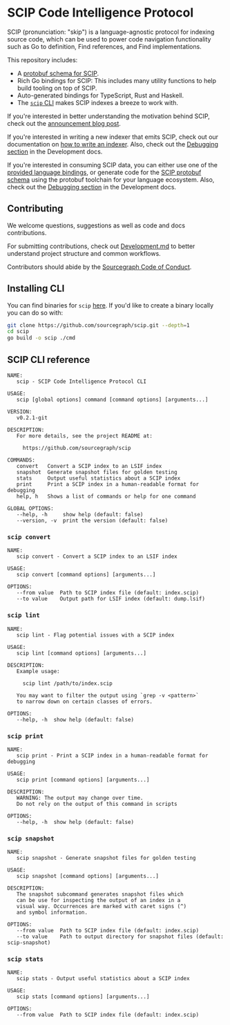 # SCIP Code Intelligence Protocol

SCIP (pronunciation: "skip") is a language-agnostic protocol
for indexing source code,
which can be used to power code navigation functionality
such as Go to definition, Find references, and Find implementations.

This repository includes:

- A [protobuf schema for SCIP](./scip.proto).
- Rich Go bindings for SCIP: This includes many utility functions
  to help build tooling on top of SCIP.
- Auto-generated bindings for TypeScript, Rust and Haskell.
- The [`scip` CLI](#scip-cli-reference) makes SCIP indexes
  a breeze to work with.

If you're interested in better understanding the motivation behind SCIP,
check out the [announcement blog post](https://about.sourcegraph.com/blog/announcing-scip).

If you're interested in writing a new indexer that emits SCIP,
check out our documentation on
[how to write an indexer](https://docs.sourcegraph.com/code_intelligence/explanations/writing_an_indexer).
Also, check out the [Debugging section][] in the Development docs.

If you're interested in consuming SCIP data,
you can either use one of the [provided language bindings](https://github.com/sourcegraph/scip/tree/main/bindings),
or generate code for the [SCIP protobuf schema](./scip.proto)
using the protobuf toolchain for your language ecosystem.
Also, check out the [Debugging section][] in the Development docs.

[debugging section]: ./Development.md#debugging

## Contributing

We welcome questions, suggestions as well as code and docs contributions.

For submitting contributions, check out [Development.md](./Development.md)
to better understand project structure and common workflows.

Contributors should abide by the [Sourcegraph Code of Conduct](https://handbook.sourcegraph.com/company-info-and-process/communication/code_of_conduct/).

## Installing CLI

You can find binaries for `scip`
[here](https://github.com/sourcegraph/scip/releases). If you'd like to create a
binary locally you can do so with:

```sh
git clone https://github.com/sourcegraph/scip.git --depth=1
cd scip
go build -o scip ./cmd
```

## SCIP CLI reference

```
NAME:
   scip - SCIP Code Intelligence Protocol CLI

USAGE:
   scip [global options] command [command options] [arguments...]

VERSION:
   v0.2.1-git

DESCRIPTION:
   For more details, see the project README at:

     https://github.com/sourcegraph/scip

COMMANDS:
   convert   Convert a SCIP index to an LSIF index
   snapshot  Generate snapshot files for golden testing
   stats     Output useful statistics about a SCIP index
   print     Print a SCIP index in a human-readable format for debugging
   help, h   Shows a list of commands or help for one command

GLOBAL OPTIONS:
   --help, -h     show help (default: false)
   --version, -v  print the version (default: false)
```

### `scip convert`

```
NAME:
   scip convert - Convert a SCIP index to an LSIF index

USAGE:
   scip convert [command options] [arguments...]

OPTIONS:
   --from value  Path to SCIP index file (default: index.scip)
   --to value    Output path for LSIF index (default: dump.lsif)
```

### `scip lint`

```
NAME:
   scip lint - Flag potential issues with a SCIP index

USAGE:
   scip lint [command options] [arguments...]

DESCRIPTION:
   Example usage:
   
     scip lint /path/to/index.scip
   
   You may want to filter the output using `grep -v <pattern>`
   to narrow down on certain classes of errors.

OPTIONS:
   --help, -h  show help (default: false)
```

### `scip print`

```
NAME:
   scip print - Print a SCIP index in a human-readable format for debugging

USAGE:
   scip print [command options] [arguments...]

DESCRIPTION:
   WARNING: The output may change over time.
   Do not rely on the output of this command in scripts

OPTIONS:
   --help, -h  show help (default: false)
```

### `scip snapshot`

```
NAME:
   scip snapshot - Generate snapshot files for golden testing

USAGE:
   scip snapshot [command options] [arguments...]

DESCRIPTION:
   The snapshot subcommand generates snapshot files which
   can be use for inspecting the output of an index in a
   visual way. Occurrences are marked with caret signs (^)
   and symbol information.

OPTIONS:
   --from value  Path to SCIP index file (default: index.scip)
   --to value    Path to output directory for snapshot files (default: scip-snapshot)
```

### `scip stats`

```
NAME:
   scip stats - Output useful statistics about a SCIP index

USAGE:
   scip stats [command options] [arguments...]

OPTIONS:
   --from value  Path to SCIP index file (default: index.scip)
```
